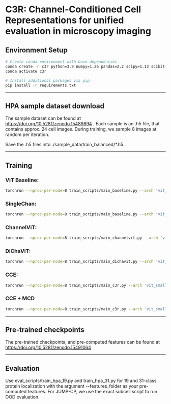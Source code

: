 # C3R: Channel-Conditioned Cell Representations for unified evaluation in microscopy imaging

## Environment Setup

```bash
# Create conda environment with base dependencies
conda create -n c3r python=3.9 numpy=1.26 pandas=2.2 scipy=1.13 scikit-learn=1.6 h5py=3.12 -y
conda activate c3r

# Install additional packages via pip
pip install -r requirements.txt

```
---
## HPA sample dataset download

The sample dataset can be found at https://doi.org/10.5281/zenodo.15489894 .
Each sample is an .h5 file, that contains approx. 24 cell images. During training, we sample 8 images at random per iteration. 

Save the .h5 files into ./sample_data/train_balanced/*.h5 .

---
## Training

### ViT Baseline: 
```bash
torchrun --nproc-per-node=8 train_scripts/main_baseline.py --arch 'vit_small' --num_workers 12 --batch_size_per_gpu 10 --data_path './sample_data' --in_chans 4 --channels all
```
### SingleChan: 
```bash
torchrun --nproc-per-node=8 train_scripts/main_baseline.py --arch 'vit_small' --num_workers 12 --batch_size_per_gpu 10 --data_path './sample_data' --in_chans 1 --channels random
```
### ChannelViT: 
```bash
torchrun --nproc-per-node=8 train_scripts/main_channelvit.py --arch 'vit_small' --num_workers 12 --batch_size_per_gpu 4 --data_path './sample_data' --channel_budget 2
```
### DiChaViT: 
```bash
torchrun --nproc-per-node=8 train_scripts/main_dichavit.py --arch 'vit_small' --num_workers 12 --batch_size_per_gpu 4 --data_path './sample_data' --channel_budget 2
```
### CCE: 
```bash
torchrun --nproc-per-node=8 train_scripts/main_c3r.py --arch 'vit_small' --num_workers 12 --batch_size_per_gpu 10 --data_path './sample_data' --student_keep_count 3 --teacher_keep_count 3 --aggregation pre --pre_layer_count 0 1 --post_layer_count -1 
```
### CCE + MCD
```bash
torchrun --nproc-per-node=8 train_scripts/main_c3r.py --arch 'vit_small' --num_workers 12 --batch_size_per_gpu 10 --data_path './sample_data' --student_keep_count 1 2 3 --teacher_keep_count 3 --aggregation post --pre_layer_count 0 1 --post_layer_count -1 
```

---
## Pre-trained checkpoints

The pre-trained checkpoints, and pre-computed features can be found at https://doi.org/10.5281/zenodo.15491064

---
## Evaluation

Use eval_scripts/train_hpa_19.py and train_hpa_31.py for 19 and 31-class protein localization with the argument --features_folder as your pre-computed features. 
For JUMP-CP, we use the exact subcell script to run OOD evaluation. 
